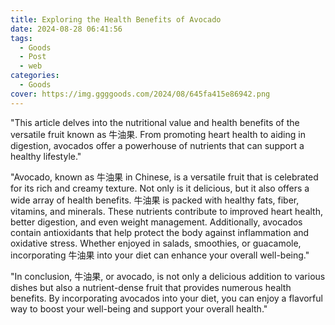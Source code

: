 ```yaml
---
title: Exploring the Health Benefits of Avocado
date: 2024-08-28 06:41:56
tags:
  - Goods
  - Post
  - web
categories:
  - Goods
cover: https://img.ggggoods.com/2024/08/645fa415e86942.png
---
```


"This article delves into the nutritional value and health benefits of the versatile fruit known as 牛油果. From promoting heart health to aiding in digestion, avocados offer a powerhouse of nutrients that can support a healthy lifestyle."

"Avocado, known as 牛油果 in Chinese, is a versatile fruit that is celebrated for its rich and creamy texture. Not only is it delicious, but it also offers a wide array of health benefits. 牛油果 is packed with healthy fats, fiber, vitamins, and minerals. These nutrients contribute to improved heart health, better digestion, and even weight management. Additionally, avocados contain antioxidants that help protect the body against inflammation and oxidative stress. Whether enjoyed in salads, smoothies, or guacamole, incorporating 牛油果 into your diet can enhance your overall well-being."

"In conclusion, 牛油果, or avocado, is not only a delicious addition to various dishes but also a nutrient-dense fruit that provides numerous health benefits. By incorporating avocados into your diet, you can enjoy a flavorful way to boost your well-being and support your overall health."
